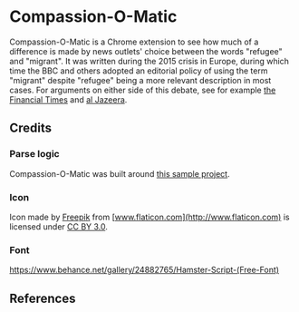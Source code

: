 # Compassion-O-Matic

Compassion-O-Matic is a Chrome extension to see how much of a difference is made by news outlets' choice between the words "refugee" and "migrant". It was written during the 2015 crisis in Europe, during which time the BBC and others adopted an editorial policy of using the term "migrant" despite "refugee" being a more relevant description in most cases. For arguments on either side of this debate, see for example [the Financial Times][1] and [al Jazeera][2].

## Credits

### Parse logic

Compassion-O-Matic was built around [this sample project](http://9to5google.com/2015/06/14/how-to-make-a-chrome-extensions/).

### Icon

Icon made by [Freepik](http://www.freepik.com) from [www.flaticon.com](http://www.flaticon.com) is licensed under [CC BY 3.0](http://creativecommons.org/licenses/by/3.0/).

### Font

<https://www.behance.net/gallery/24882765/Hamster-Script-(Free-Font)>

## References

[1]: https://www.ft.com/content/3adb9a6f-bf99-3f6f-b891-e2d7e6ea07d9
[2]: https://www.aljazeera.com/features/2015/8/20/why-al-jazeera-will-not-say-mediterranean-migrants
